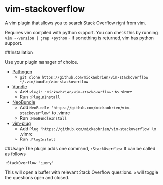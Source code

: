 # vim-stackoverflow

A vim plugin that allows you to search Stack Overflow right from vim.

Requires vim compiled with python support. You can check this by running ``vim
--version | grep +python`` - if something is returned, vim has python support.

##Installation

Use your plugin manager of choice.

- [Pathogen](https://github.com/tpope/vim-pathogen)
  - `git clone https://github.com/mickaobrien/vim-stackoverflow ~/.vim/bundle/vim-stackoverflow`
- [Vundle](https://github.com/gmarik/vundle)
  - Add `Plugin 'mickaobrien/vim-stackoverflow'` to .vimrc
  - Run `:PluginInstall`
- [NeoBundle](https://github.com/Shougo/neobundle.vim)
  - Add `NeoBundle 'https://github.com/mickaobrien/vim-stackoverflow'` to .vimrc
  - Run `:NeoBundleInstall`
- [vim-plug](https://github.com/junegunn/vim-plug)
  - Add `Plug 'https://github.com/mickaobrien/vim-stackoverflow'` to .vimrc
  - Run `:PlugInstall`

##Usage
The plugin adds one command, ``:StackOverflow``. It can be called as follows

``:StackOverflow 'query'``

This will open a buffer with relevant Stack Overflow questions. ``o`` will
toggle the questions open and closed.
